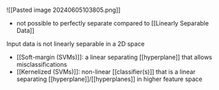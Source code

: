 ![[Pasted image 20240605103805.png]]
- not possible to perfectly separate compared to [[Linearly Separable Data]]

Input data is not linearly separable in a 2D space
- [[Soft-margin (SVMs)]]: a linear separating [[hyperplane]] that allows misclassifications
- [[Kernelized (SVMs)]]: non-linear [[classifier(s)]] that is a linear separating [[hyperplane]]/[[hyperplanes]] in higher feature space